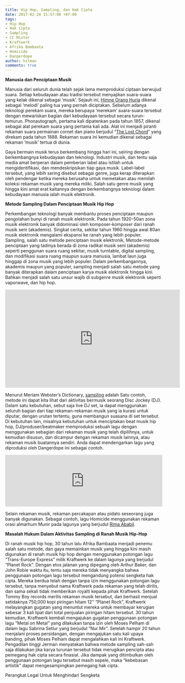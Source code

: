 ```yaml
---
title: Hip Hop, Sampling, dan Hak Cipta
date: 2017-02-28 15:57:00 +07:00
tags:
- Hip Hop
- Hak Cipta
- Sampling
- CC Mixter
- Kraftwerk
- Afrika Bambaata
- Homicide
- Dangerdope
author: hilman
comments: true
---
```


**Manusia dan Penciptaan Musik**

Manusia dari seluruh dunia telah sejak lama memproduksi ciptaan berwujud suara. Setiap kebudayaan atau tradisi tersebut menyajikan suara-suara yang kelak dikenal sebagai ‘musik’. Sejauh ini, [Himne Orang Huria](https://www.youtube.com/watch?v=QpxN2VXPMLc) dikenal sebagai ‘melodi’ paling tua yang pernah diciptakan. Sebelum adanya teknologi perekam suara, mereka berupaya ‘merekam’ suara-suara tersebut dengan mewariskan bagian dari kebudayaan tersebut secara turun-temurun.
Phonautograph, pertama kali dipatenkan pada tahun 1857, dikenal sebagai alat perekam suara yang pertama kali ada.  Alat ini menjadi piranti rekaman suara permainan cornet dan piano berjudul “[The Lost Chord](https://www.youtube.com/watch?v=8D0SXIANTLM)” yang direkam pada tahun 1888. Rekaman suara ini kemudian dikenal sebagai rekaman ‘musik’ tertua di dunia. 
 
Gaya bermain musik terus berkembang hingga hari ini, seiring dengan berkembangnya kebudayaan dan teknologi. Industri musik, dan tentu saja media amat berperan dalam pemberian label atau istilah untuk mengidentifikasi, dan mendeskripsikan tiap gaya musik. Label-label tersebut, yang lebih sering disebut sebagai genre, juga kerap diterapkan oleh pendengar ketika mereka berusaha untuk memetakan atau memilah koleksi rekaman musik yang mereka miliki. Salah satu genre musik yang hingga kini amat erat kaitannya dengan berkembangnya teknologi dalam kebudayaan manusia ialah musik elektronik. 
 
**Metode Sampling Dalam Penciptaan Musik Hip Hop**

Perkembangan teknologi banyak membantu proses penciptaan maupun pengolahan bunyi di ranah musik elektronik. Pada tahun 1920-50an zona musik elektronik banyak didominasi oleh komposer-komposer dari ranah musik seni (akademis). Singkat cerita, sekitar tahun 1960 hingga awal 80an musik elektronik mengalami ekspansi ke ranah yang lebih populer. Sampling, salah satu metode penciptaan musik elektronik, Metode-metode penciptaan yang tadinya berada di zona radikal musik seni (akademis) seperti penggunan suara ruang sekitar, musik turntable, digital sampling, dan modifikasi suara ruang maupun suara manusia, lambat laun juga hinggap di zona musik yang lebih populer.  Dalam perkembangannya, akademis maupun yang populer, sampling menjadi salah satu metode yang banyak diterapkan dalam penciptaan karya musik elektronik hingga kini. Bahkan menjadi salah satu unsur wajib di subgenre musik elektronik seperti vaporwave, dan hip hop. 

<div class="embed-responsive embed-responsive-16by9"><iframe width="560" height="315" src="https://www.youtube.com/embed/vP4nrGjvWas" frameborder="0" allowfullscreen></iframe></div>
 
Menurut Meriam Webster’s Dictionary, [sampling](https://www.merriam-webster.com/dictionary/sampling) adalah  Satu contoh, metode ini dapat kita lihat dari aktivitas  bermusik seorang Disc Jockey (DJ). Dalam satu kebutuhan, sebut saja live DJ set, ia dapat menggunakan seluruh bagian dari tiap rekaman-rekaman musik yang ia kurasi untuk diputar, dengan urutan tertentu, guna membangun suasana di set tersebut. Di kebutuhan lain, misalnya kebutuhan untuk menciptakan beat musik hip hop, DJ/produser/beatmaker memproduksi sebuah lagu dengan menggunakan sebagian dari rekaman musik yang telah dipilihnya, untuk kemudian disusun, dan dicampur dengan rekaman musik lainnya, atau rekaman musik buatannya sendiri. Anda dapat mendengarkan lagu yang diproduksi oleh Dangerdope ini sebagai contoh.

<iframe width="100%" height="166" scrolling="no" frameborder="no" src="https://w.soundcloud.com/player/?url=https%3A//api.soundcloud.com/tracks/137069414&amp;color=ff5500&amp;auto_play=false&amp;hide_related=false&amp;show_comments=true&amp;show_user=true&amp;show_reposts=false"></iframe>

Selain rekaman musik, rekaman percakapan atau pidato seseorang juga banyak digunakan. Sebagai contoh, lagu Homicide menggunakan rekaman orasi almarhum Munir pada lagunya yang berjudul [Rima Ababil](https://www.youtube.com/watch?v=x9zaGHXglhM). 

**Masalah Hukum Dalam Aktivitas Sampling di Ranah Musik Hip-Hop**

Di ranah musik hip hop, 30 tahun lalu Afrika Bambaata menjadi penemu salah satu metode, dan gaya memainkan musik yang hingga kini masih digunakan di ranah musik hip hop dengan menggunakan potongan lagu “Trans-Europe Express” milik Kraftwerk ke dalam lagunya yang berjudul “Planet Rock”. Dengan etos jalanan yang dipegang oleh Arthur Baker, dan John Robie waktu itu, tentu saja mereka tidak menyangka bahwa penggunaan potongan lagu tersebut mengandung potensi sengketa hak cipta. Mereka berdua telah dengan tanpa izin menggunakan potongan lagu tersebut, tanpa menyebut nama Kraftwerk pada rekaman yang telah dirilis, dan sama sekali tidak memberikan royalti kepada pihak Kraftwerk.  Setelah Tommy Boy records merilis rekaman musik tersebut, dan berhasil menjual setidaknya 750,000 kopi piringan hitam 12’’ “Planet Rock”, Kraftwerk melayangkan gugatan yang menuntut mereka untuk membayar kerugian sebesar 3 kali lipat dari total penjualan piringan hitam tersebut.  30 tahun kemudian, Kraftwerk kembali mengajukan gugatan penggunaan potongan lagu “Metal on Metal” yang dilakukan tanpa izin oleh Moses Pelham di dalam lagu Sabrina Setlur yang berjudul “Nur Mir”. Setelah hampir 20 tahun menjalani proses persidangan, dengan mengajukan satu kali upaya banding, pihak Moses Pelham dapat mengalahkan kali ini Kraftwerk. Pengadilan tinggi Jerman menyatakan bahwa metode sampling sah-sah saja dilakukan jika karya turunan tersebut tidak merugikan pencipta atau pemegang hak cipta secara finasial. Jika dampak yang ditimbulkan oleh penggunaan potongan lagu tersebut masih sepele, maka “kebebasan artistik” dapat mengesampingkan pemegang hak cipta.  

Perangkat Legal Untuk Menghindari Sengketa
